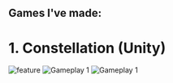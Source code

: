 ## Games I've made:

# 1. Constellation (Unity)
![feature](https://github.com/JasonLandis/JasonLandis/assets/100310833/24b62e2f-0325-4f9d-8df4-e654c40c758a)
![Gameplay 1](https://github.com/JasonLandis/JasonLandis/assets/100310833/ea0a7441-c5fb-46d8-b69e-bb4b35be0214)
![Gameplay 1](https://github.com/JasonLandis/JasonLandis/assets/100310833/63a436cd-443a-4b91-a6b8-213cae485862)



